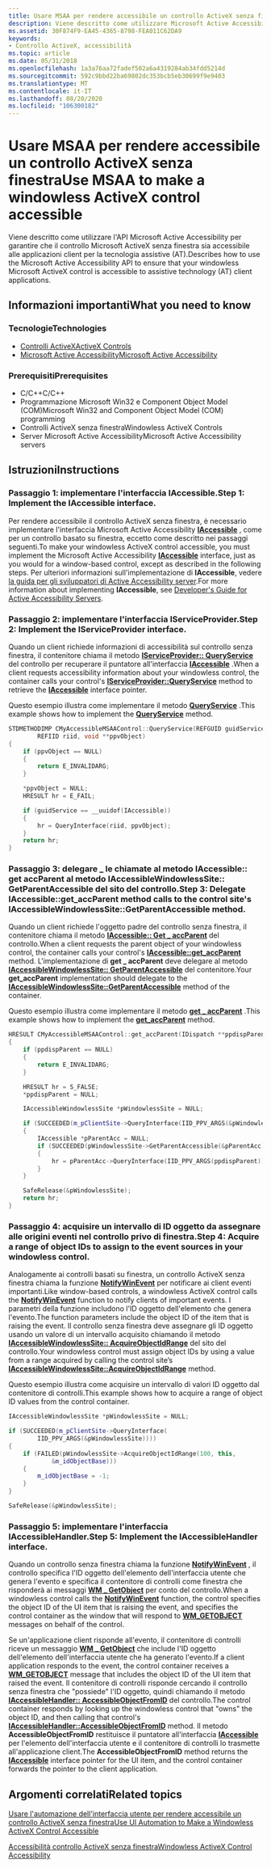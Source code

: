 ```yaml
---
title: Usare MSAA per rendere accessibile un controllo ActiveX senza finestra
description: Viene descritto come utilizzare Microsoft Active Accessibility \ 32; API per garantire che il controllo Microsoft ActiveX senza finestra sia accessibile per le applicazioni client di Assistive Technology (AT).
ms.assetid: 30F874F9-EA45-4365-8798-FEA011C62DA9
keywords:
- Controllo ActiveX, accessibilità
ms.topic: article
ms.date: 05/31/2018
ms.openlocfilehash: 1a3a76aa72fadef502a6a4319284ab34fdd5214d
ms.sourcegitcommit: 592c9bbd22ba69802dc353bcb5eb30699f9e9403
ms.translationtype: MT
ms.contentlocale: it-IT
ms.lasthandoff: 08/20/2020
ms.locfileid: "106300182"
---
```

# <a name="use-msaa-to-make-a-windowless-activex-control-accessible"></a><span data-ttu-id="75d36-104">Usare MSAA per rendere accessibile un controllo ActiveX senza finestra</span><span class="sxs-lookup"><span data-stu-id="75d36-104">Use MSAA to make a windowless ActiveX control accessible</span></span>

<span data-ttu-id="75d36-105">Viene descritto come utilizzare l'API Microsoft Active Accessibility per garantire che il controllo Microsoft ActiveX senza finestra sia accessibile alle applicazioni client per la tecnologia assistive (AT).</span><span class="sxs-lookup"><span data-stu-id="75d36-105">Describes how to use the Microsoft Active Accessibility API to ensure that your windowless Microsoft ActiveX control is accessible to assistive technology (AT) client applications.</span></span>

## <a name="what-you-need-to-know"></a><span data-ttu-id="75d36-106">Informazioni importanti</span><span class="sxs-lookup"><span data-stu-id="75d36-106">What you need to know</span></span>

### <a name="technologies"></a><span data-ttu-id="75d36-107">Tecnologie</span><span class="sxs-lookup"><span data-stu-id="75d36-107">Technologies</span></span>

-   [<span data-ttu-id="75d36-108">Controlli ActiveX</span><span class="sxs-lookup"><span data-stu-id="75d36-108">ActiveX Controls</span></span>](/windows/desktop/com/activex-controls)
-   [<span data-ttu-id="75d36-109">Microsoft Active Accessibility</span><span class="sxs-lookup"><span data-stu-id="75d36-109">Microsoft Active Accessibility</span></span>](microsoft-active-accessibility.md)

### <a name="prerequisites"></a><span data-ttu-id="75d36-110">Prerequisiti</span><span class="sxs-lookup"><span data-stu-id="75d36-110">Prerequisites</span></span>

-   <span data-ttu-id="75d36-111">C/C++</span><span class="sxs-lookup"><span data-stu-id="75d36-111">C/C++</span></span>
-   <span data-ttu-id="75d36-112">Programmazione Microsoft Win32 e Component Object Model (COM)</span><span class="sxs-lookup"><span data-stu-id="75d36-112">Microsoft Win32 and Component Object Model (COM) programming</span></span>
-   <span data-ttu-id="75d36-113">Controlli ActiveX senza finestra</span><span class="sxs-lookup"><span data-stu-id="75d36-113">Windowless ActiveX Controls</span></span>
-   <span data-ttu-id="75d36-114">Server Microsoft Active Accessibility</span><span class="sxs-lookup"><span data-stu-id="75d36-114">Microsoft Active Accessibility servers</span></span>

## <a name="instructions"></a><span data-ttu-id="75d36-115">Istruzioni</span><span class="sxs-lookup"><span data-stu-id="75d36-115">Instructions</span></span>

### <a name="step-1-implement-the-iaccessible-interface"></a><span data-ttu-id="75d36-116">Passaggio 1: implementare l'interfaccia IAccessible.</span><span class="sxs-lookup"><span data-stu-id="75d36-116">Step 1: Implement the IAccessible interface.</span></span>

<span data-ttu-id="75d36-117">Per rendere accessibile il controllo ActiveX senza finestra, è necessario implementare l'interfaccia Microsoft Active Accessibility [**IAccessible**](/windows/desktop/api/oleacc/nn-oleacc-iaccessible) , come per un controllo basato su finestra, eccetto come descritto nei passaggi seguenti.</span><span class="sxs-lookup"><span data-stu-id="75d36-117">To make your windowless ActiveX control accessible, you must implement the Microsoft Active Accessibility [**IAccessible**](/windows/desktop/api/oleacc/nn-oleacc-iaccessible) interface, just as you would for a window-based control, except as described in the following steps.</span></span> <span data-ttu-id="75d36-118">Per ulteriori informazioni sull'implementazione di **IAccessible**, vedere [la guida per gli sviluppatori di Active Accessibility server](developer-s-guide-for-active-accessibility-servers.md).</span><span class="sxs-lookup"><span data-stu-id="75d36-118">For more information about implementing **IAccessible**, see [Developer's Guide for Active Accessibility Servers](developer-s-guide-for-active-accessibility-servers.md).</span></span>

### <a name="step-2-implement-the-iserviceprovider-interface"></a><span data-ttu-id="75d36-119">Passaggio 2: implementare l'interfaccia IServiceProvider.</span><span class="sxs-lookup"><span data-stu-id="75d36-119">Step 2: Implement the IServiceProvider interface.</span></span>

<span data-ttu-id="75d36-120">Quando un client richiede informazioni di accessibilità sul controllo senza finestra, il contenitore chiama il metodo [**IServiceProvider:: QueryService**](/previous-versions/windows/internet-explorer/ie-developer/platform-apis/cc678966(v=vs.85)) del controllo per recuperare il puntatore all'interfaccia [**IAccessible**](/windows/desktop/api/oleacc/nn-oleacc-iaccessible) .</span><span class="sxs-lookup"><span data-stu-id="75d36-120">When a client requests accessibility information about your windowless control, the container calls your control's [**IServiceProvider::QueryService**](/previous-versions/windows/internet-explorer/ie-developer/platform-apis/cc678966(v=vs.85)) method to retrieve the [**IAccessible**](/windows/desktop/api/oleacc/nn-oleacc-iaccessible) interface pointer.</span></span>

<span data-ttu-id="75d36-121">Questo esempio illustra come implementare il metodo [**QueryService**](/previous-versions/windows/internet-explorer/ie-developer/platform-apis/cc678966(v=vs.85)) .</span><span class="sxs-lookup"><span data-stu-id="75d36-121">This example shows how to implement the [**QueryService**](/previous-versions/windows/internet-explorer/ie-developer/platform-apis/cc678966(v=vs.85)) method.</span></span>


```C++
STDMETHODIMP CMyAccessibleMSAAControl::QueryService(REFGUID guidService, 
        REFIID riid, void **ppvObject)
{      
    if (ppvObject == NULL)
    {
        return E_INVALIDARG;
    }

    *ppvObject = NULL;  
    HRESULT hr = E_FAIL;  

    if (guidService == __uuidof(IAccessible))
    {  
        hr = QueryInterface(riid, ppvObject);  
    }  
    return hr;  
}
```



### <a name="step-3-delegate-iaccessibleget_accparent-method-calls-to-the-control-sites-iaccessiblewindowlesssitegetparentaccessible-method"></a><span data-ttu-id="75d36-122">Passaggio 3: delegare \_ le chiamate al metodo IAccessible:: get accParent al metodo IAccessibleWindowlessSite:: GetParentAccessible del sito del controllo.</span><span class="sxs-lookup"><span data-stu-id="75d36-122">Step 3: Delegate IAccessible::get\_accParent method calls to the control site's IAccessibleWindowlessSite::GetParentAccessible method.</span></span>

<span data-ttu-id="75d36-123">Quando un client richiede l'oggetto padre del controllo senza finestra, il contenitore chiama il metodo [**IAccessible:: Get \_ accParent**](/windows/desktop/api/Oleacc/nf-oleacc-iaccessible-get_accparent) del controllo.</span><span class="sxs-lookup"><span data-stu-id="75d36-123">When a client requests the parent object of your windowless control, the container calls your control's [**IAccessible::get\_accParent**](/windows/desktop/api/Oleacc/nf-oleacc-iaccessible-get_accparent) method.</span></span> <span data-ttu-id="75d36-124">L'implementazione di **get \_ accParent** deve delegare al metodo [**IAccessibleWindowlessSite:: GetParentAccessible**](/windows/desktop/api/oleacc/nf-oleacc-iaccessiblewindowlesssite-getparentaccessible) del contenitore.</span><span class="sxs-lookup"><span data-stu-id="75d36-124">Your **get\_accParent** implementation should delegate to the [**IAccessibleWindowlessSite::GetParentAccessible**](/windows/desktop/api/oleacc/nf-oleacc-iaccessiblewindowlesssite-getparentaccessible) method of the container.</span></span>

<span data-ttu-id="75d36-125">Questo esempio illustra come implementare il metodo [**get \_ accParent**](/windows/desktop/api/Oleacc/nf-oleacc-iaccessible-get_accparent) .</span><span class="sxs-lookup"><span data-stu-id="75d36-125">This example shows how to implement the [**get\_accParent**](/windows/desktop/api/Oleacc/nf-oleacc-iaccessible-get_accparent) method.</span></span>


```C++
HRESULT CMyAccessibleMSAAControl::get_accParent(IDispatch **ppdispParent)  
{  
    if (ppdispParent == NULL)
    {
        return E_INVALIDARG;
    }

    HRESULT hr = S_FALSE;  
    *ppdispParent = NULL;  

    IAccessibleWindowlessSite *pWindowlessSite = NULL;  

    if (SUCCEEDED(m_pClientSite->QueryInterface(IID_PPV_ARGS(&pWindowlessSite))))  
    {  
        IAccessible *pParentAcc = NULL;
        if (SUCCEEDED(pWindowlessSite->GetParentAccessible(&pParentAcc)))
        {
            hr = pParentAcc->QueryInterface(IID_PPV_ARGS(ppdispParent));  
        }
    }  

    SafeRelease(&pWindowlessSite);
    return hr;  
}
```



### <a name="step-4-acquire-a-range-of-object-ids-to-assign-to-the-event-sources-in-your-windowless-control"></a><span data-ttu-id="75d36-126">Passaggio 4: acquisire un intervallo di ID oggetto da assegnare alle origini eventi nel controllo privo di finestra.</span><span class="sxs-lookup"><span data-stu-id="75d36-126">Step 4: Acquire a range of object IDs to assign to the event sources in your windowless control.</span></span>

<span data-ttu-id="75d36-127">Analogamente ai controlli basati su finestra, un controllo ActiveX senza finestra chiama la funzione [**NotifyWinEvent**](/windows/desktop/api/Winuser/nf-winuser-notifywinevent) per notificare ai client eventi importanti.</span><span class="sxs-lookup"><span data-stu-id="75d36-127">Like window-based controls, a windowless ActiveX control calls the [**NotifyWinEvent**](/windows/desktop/api/Winuser/nf-winuser-notifywinevent) function to notify clients of important events.</span></span> <span data-ttu-id="75d36-128">I parametri della funzione includono l'ID oggetto dell'elemento che genera l'evento.</span><span class="sxs-lookup"><span data-stu-id="75d36-128">The function parameters include the object ID of the item that is raising the event.</span></span> <span data-ttu-id="75d36-129">Il controllo senza finestra deve assegnare gli ID oggetto usando un valore di un intervallo acquisito chiamando il metodo [**IAccessibleWindowlessSite:: AcquireObjectIdRange**](/windows/desktop/api/oleacc/nf-oleacc-iaccessiblewindowlesssite-acquireobjectidrange) del sito del controllo.</span><span class="sxs-lookup"><span data-stu-id="75d36-129">Your windowless control must assign object IDs by using a value from a range acquired by calling the control site’s [**IAccessibleWindowlessSite::AcquireObjectIdRange**](/windows/desktop/api/oleacc/nf-oleacc-iaccessiblewindowlesssite-acquireobjectidrange) method.</span></span>

<span data-ttu-id="75d36-130">Questo esempio illustra come acquisire un intervallo di valori ID oggetto dal contenitore di controlli.</span><span class="sxs-lookup"><span data-stu-id="75d36-130">This example shows how to acquire a range of object ID values from the control container.</span></span>


```C++
IAccessibleWindowlessSite *pWindowlessSite = NULL;

if (SUCCEEDED(m_pClientSite->QueryInterface(
        IID_PPV_ARGS(&pWindowlessSite))))  
{  
    if (FAILED(pWindowlessSite->AcquireObjectIdRange(100, this, 
            &m_idObjectBase)))  
    {  
        m_idObjectBase = -1;  
    } 
}

SafeRelease(&pWindowlessSite);
```



### <a name="step-5-implement-the-iaccessiblehandler-interface"></a><span data-ttu-id="75d36-131">Passaggio 5: implementare l'interfaccia IAccessibleHandler.</span><span class="sxs-lookup"><span data-stu-id="75d36-131">Step 5: Implement the IAccessibleHandler interface.</span></span>

<span data-ttu-id="75d36-132">Quando un controllo senza finestra chiama la funzione [**NotifyWinEvent**](/windows/desktop/api/Winuser/nf-winuser-notifywinevent) , il controllo specifica l'ID oggetto dell'elemento dell'interfaccia utente che genera l'evento e specifica il contenitore di controlli come finestra che risponderà ai messaggi [**WM \_ GetObject**](wm-getobject.md) per conto del controllo.</span><span class="sxs-lookup"><span data-stu-id="75d36-132">When a windowless control calls the [**NotifyWinEvent**](/windows/desktop/api/Winuser/nf-winuser-notifywinevent) function, the control specifies the object ID of the UI item that is raising the event, and specifies the control container as the window that will respond to [**WM\_GETOBJECT**](wm-getobject.md) messages on behalf of the control.</span></span>

<span data-ttu-id="75d36-133">Se un'applicazione client risponde all'evento, il contenitore di controlli riceve un messaggio [**WM \_ GetObject**](wm-getobject.md) che include l'ID oggetto dell'elemento dell'interfaccia utente che ha generato l'evento.</span><span class="sxs-lookup"><span data-stu-id="75d36-133">If a client application responds to the event, the control container receives a [**WM\_GETOBJECT**](wm-getobject.md) message that includes the object ID of the UI item that raised the event.</span></span> <span data-ttu-id="75d36-134">Il contenitore di controlli risponde cercando il controllo senza finestra che "possiede" l'ID oggetto, quindi chiamando il metodo [**IAccessibleHandler:: AccessibleObjectFromID**](/windows/desktop/api/Oleacc/nf-oleacc-iaccessiblehandler-accessibleobjectfromid) del controllo.</span><span class="sxs-lookup"><span data-stu-id="75d36-134">The control container responds by looking up the windowless control that "owns" the object ID, and then calling that control's [**IAccessibleHandler::AccessibleObjectFromID**](/windows/desktop/api/Oleacc/nf-oleacc-iaccessiblehandler-accessibleobjectfromid) method.</span></span> <span data-ttu-id="75d36-135">Il metodo **AccessibleObjectFromID** restituisce il puntatore all'interfaccia [**IAccessible**](/windows/desktop/api/oleacc/nn-oleacc-iaccessible) per l'elemento dell'interfaccia utente e il contenitore di controlli lo trasmette all'applicazione client.</span><span class="sxs-lookup"><span data-stu-id="75d36-135">The **AccessibleObjectFromID** method returns the [**IAccessible**](/windows/desktop/api/oleacc/nn-oleacc-iaccessible) interface pointer for the UI item, and the control container forwards the pointer to the client application.</span></span>

## <a name="related-topics"></a><span data-ttu-id="75d36-136">Argomenti correlati</span><span class="sxs-lookup"><span data-stu-id="75d36-136">Related topics</span></span>

<dl> <dt>

[<span data-ttu-id="75d36-137">Usare l'automazione dell'interfaccia utente per rendere accessibile un controllo ActiveX senza finestra</span><span class="sxs-lookup"><span data-stu-id="75d36-137">Use UI Automation to Make a Windowless ActiveX Control Accessible</span></span>](use-ui-automation-to-make-an-windowless-activex-control-accessible.md)
</dt> <dt>

[<span data-ttu-id="75d36-138">Accessibilità controllo ActiveX senza finestra</span><span class="sxs-lookup"><span data-stu-id="75d36-138">Windowless ActiveX Control Accessibility</span></span>](windowless-activex-control-accessibility.md)
</dt> </dl>

 

 